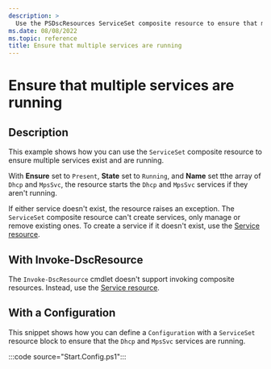 ```yaml
---
description: >
  Use the PSDscResources ServiceSet composite resource to ensure that multiple services are running.
ms.date: 08/08/2022
ms.topic: reference
title: Ensure that multiple services are running
---
```


# Ensure that multiple services are running

## Description

This example shows how you can use the `ServiceSet` composite resource to ensure multiple services
exist and are running.

With **Ensure** set to `Present`, **State** set to `Running`, and **Name** set tthe array of `Dhcp`
and `MpsSvc`, the resource starts the `Dhcp` and `MpsSvc` services if they aren't running.

If either service doesn't exist, the resource raises an exception. The `ServiceSet` composite
resource can't create services, only manage or remove existing ones. To create a service if it
doesn't exist, use the [Service resource][1].

## With Invoke-DscResource

The `Invoke-DscResource` cmdlet doesn't support invoking composite resources. Instead, use the
[Service resource][1].

## With a Configuration

This snippet shows how you can define a `Configuration` with a `ServiceSet` resource block to ensure
that the `Dhcp` and `MpsSvc` services are running.

:::code source="Start.Config.ps1":::

<!-- Reference Links -->

[1]: ../Service/Service.md
